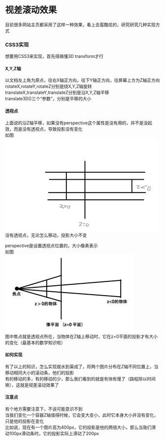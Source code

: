 # 视差滚动效果

目前很多网站主页都采用了这样一种效果，看上去蛮酷炫的，研究研究几种实现方式

### CSS3实现

想要用CSS3来实现，首先得搞懂3D transform才行

#### X,Y,Z轴

以文档左上角为原点，往右X轴正方向，往下Y轴正方向，往屏幕上方为Z轴正方向    
rotateX,rotateY,rotateZ分别是绕X,Y,Z轴旋转    
translateX,translateY,translateZ分别是沿X,Y,Z轴平移    
translate3D()三个“参数”，分别是平移的大小

#### 透视点

上面说的沿Z轴平移，如果没有perspective这个属性是没有用的，并不是没起效，而是没有透视点，导致投影没有变化    
如图     
![](../static/img/noperspective.png)     
没有透视点，无论怎么移动，投影大小不变

perspective是设置透视点位置的，大小像素表示    
如图     
![](../static/img/perspective.png)     
图中焦点就是透视点所在，当物体在Z轴上移动时，它在z=0平面的投影才有大小的变化（最基本的数学知识啦）   

#### 如何实现

有了以上的知识，怎么实现就水到渠成了，将两个图片分布在Z轴不同位置上，当移动相同大小的滚动条，他们的投影     
有的移动的多，有的移动的少，那么我们看到的就是有快有慢了（路程除以时间嘛），这就是视差滚动效果了

#### 注意点

有个地方需要注意下，不说可能意识不到     
当我们变化一个容器Z轴值得时候，它会变大变小，此时它本身大小并没有变化，只是他的投影在变化     
比如说，现在有一个图片高为400px，它的投影是他的两倍大小，那么当我们滑动100px滑动条时，它的投影实际上滑动了200px
